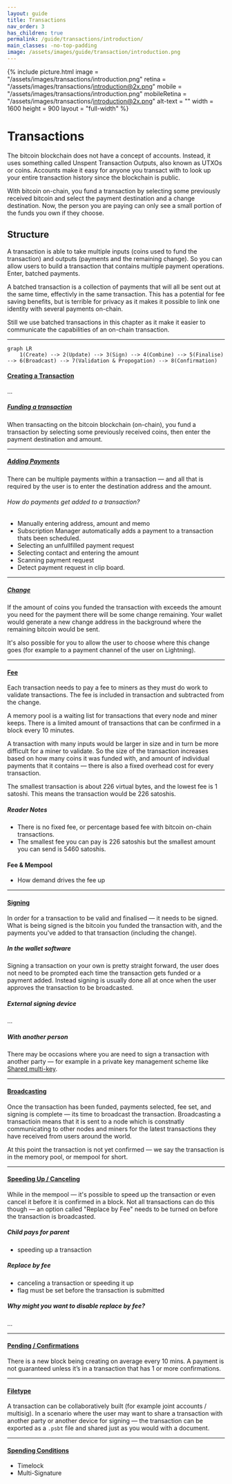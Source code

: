 ```yaml
---
layout: guide
title: Transactions
nav_order: 3
has_children: true
permalink: /guide/transactions/introduction/
main_classes: -no-top-padding
image: /assets/images/guide/transaction/introduction.png
---
```


{% include picture.html
   image = "/assets/images/transactions/introduction.png"
   retina = "/assets/images/transactions/introduction@2x.png"
   mobile = "/assets/images/transactions/introduction.png"
   mobileRetina = "/assets/images/transactions/introduction@2x.png"
   alt-text = ""
   width = 1600
   height = 900
   layout = "full-width"
%}

# Transactions

The bitcoin blockchain does not have a concept of accounts. Instead, it uses something called Unspent Transaction Outputs, also known as UTXOs or coins. Accounts make it easy for anyone you transact with to look up your entire transaction history since the blockchain is public.

With bitcoin on-chain, you fund a transaction by selecting some previously received bitcoin and select the payment destination and a change destination. Now, the person you are paying can only see a small portion of the funds you own if they choose.

## Structure

A transaction is able to take multiple inputs (coins used to fund the transaction) and outputs (payments and the remaining change). So you can allow users to build a transaction that contains multiple payment operations. Enter, batched payments.

A batched transaction is a collection of payments that will all be sent out at the same time, effectivly in the same transaction. This has a potential for fee saving benefits, but is terrible for privacy as it makes it possible to link one identity with several payments on-chain.

Still we use batched transactions in this chapter as it make it easier to communicate the capabilities of an on-chain transaction.

---

```mermaid
graph LR
	1(Create) --> 2(Update) --> 3(Sign) --> 4(Combine) --> 5(Finalise) --> 6(Broadcast) --> 7(Validation & Propogation) --> 8(Confirmation)
```

#### [Creating a Transaction](#)

...

##### [Funding a transaction](#)

When transacting on the bitcoin blockchain (on-chain), you fund a transaction by selecting some previously received coins, then enter the payment destination and amount.

---

##### [Adding Payments](#)

There can be multiple payments within a transaction — and all that is required by the user is to enter the destination address and the amount.

###### How do payments get added to a transaction?

- Manually entering address, amount and memo
- Subscription Manager automatically adds a payment to a transaction thats been scheduled.
- Selecting an unfullfilled payment request
- Selecting contact and entering the amount
- Scanning payment request
- Detect payment request in clip board.

---

##### [Change](#)

If the amount of coins you funded the transaction with exceeds the amount you need for the payment there will be some change remaining. Your wallet would generate a new change address in the background where the remaining bitcoin would be sent.

It's also possible for you to allow the user to choose where this change goes (for example to a payment channel of the user on Lightning).

---

#### [Fee](#)

Each transaction needs to pay a fee to miners as they must do work to validate transactions. The fee is included in transaction and subtracted from the change.

A memory pool is a waiting list for transactions that every node and miner keeps. There is a limited amount of transactions that can be confirmed in a block every 10 minutes.

A transaction with many inputs would be larger in size and in turn be more difficult for a miner to validate. So the size of the transaction increases based on how many coins it was funded with, and amount of individual payments that it contains — there is also a fixed overhead cost for every transaction.

The smallest transaction is about 226 virtual bytes, and the lowest fee is 1 satoshi. This means the transaction would be 226 satoshis.

##### Reader Notes

- There is no fixed fee, or percentage based fee with bitcoin on-chain transactions.
- The smallest fee you can pay is 226 satoshis but the smallest amount you can send is 5460 satoshis.

#### Fee & Mempool

- How demand drives the fee up

---

#### [Signing](#)

In order for a transaction to be valid and finalised — it needs to be signed. What is being signed is the bitcoin you funded the transaction with, and the payments you've added to that transaction (including the change).

##### In the wallet software

Signing a transaction on your own is pretty straight forward, the user does not need to be prompted each time the transaction gets funded or a payment added. Instead signing is usually done all at once when the user approves the transaction to be broadcasted.

##### External signing device

...

##### With another person

There may be occasions where you are need to sign a transaction with another party — for example in a private key management scheme like [Shared multi-key](/guide/private-key-management/multi-user-schemes/).

---

#### [Broadcasting](#)

Once the transaction has been funded, payments selected, fee set, and signing is complete — its time to broadcast the transaction. Broadcasting a transactioin means that it is sent to a node which is constnatly communicating to other nodes and miners for the latest transactions they have received from users around the world.

At this point the transaction is not yet confirmed — we say the transaction is in the memory pool, or mempool for short.

---

#### [Speeding Up / Canceling](#)

While in the mempool — it's possible to speed up the transaction or even cancel it before it is confirmed in a block. Not all transactions can do this though — an option called "Replace by Fee" needs to be turned on before the transaction is broadcasted.

##### Child pays for parent

- speeding up a transaction

##### Replace by fee

- canceling a transaction or speeding it up
- flag must be set before the transaction is submitted

##### Why might you want to disable replace by fee?

...

---

#### [Pending / Confirmations](#)

There is a new block being creating on average every 10 mins. A payment is not guaranteed unless it’s in a transaction that has 1 or more confirmations.

---

#### [Filetype](#)

A transaction can be collaboratively built (for example joint accounts / multisig). In a scenario where the user may want to share a transaction with another party or another device for signing — the transaction can be exported as a `.psbt` file and shared just as you would with a document.

---

#### [Spending Conditions](#)

- Timelock
- Multi-Signature

[^1]: https://github.com/bitcoin/bips/blob/master/bip-0125.mediawiki: "BIP125 —Replace by Fee"
[^2]: https://bitcoinops.org/en/topics/psbt/